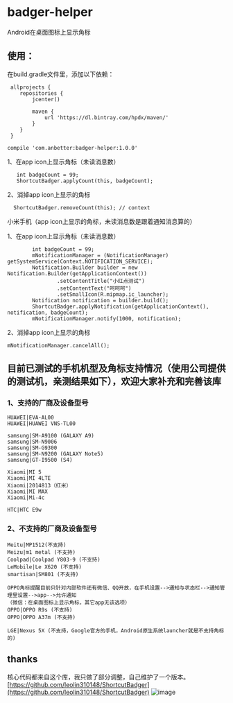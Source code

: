 ﻿# badger-helper
Android在桌面图标上显示角标

## 使用：
在build.gradle文件里，添加以下依赖：
```
 allprojects {
    repositories {
        jcenter()

        maven {
            url 'https://dl.bintray.com/hpdx/maven/'
        }
    }
 }

compile 'com.anbetter:badger-helper:1.0.0'
```

1、在app icon上显示角标（未读消息数）
```
   int badgeCount = 99;
   ShortcutBadger.applyCount(this, badgeCount);
```

2、消掉app icon上显示的角标
```
  ShortcutBadger.removeCount(this); // context
```

小米手机（app icon上显示的角标，未读消息数是跟着通知消息算的）

1、在app icon上显示角标（未读消息数）
```
        int badgeCount = 99;
        mNotificationManager = (NotificationManager) getSystemService(Context.NOTIFICATION_SERVICE);
        Notification.Builder builder = new Notification.Builder(getApplicationContext())
                .setContentTitle("小红点测试")
                .setContentText("呵呵呵")
                .setSmallIcon(R.mipmap.ic_launcher);
        Notification notification = builder.build();
        ShortcutBadger.applyNotification(getApplicationContext(), notification, badgeCount);
        mNotificationManager.notify(1000, notification);

```

2、消掉app icon上显示的角标

```
mNotificationManager.cancelAll();
```

## 目前已测试的手机机型及角标支持情况（使用公司提供的测试机，亲测结果如下），欢迎大家补充和完善该库

### 1、支持的厂商及设备型号

    HUAWEI|EVA-AL00
    HUAWEI|HUAWEI VNS-TL00

    samsung|SM-A9100 (GALAXY A9)
    samsung|SM-N9006
    samsung|SM-G9300
    samsung|SM-N9200 (GALAXY Note5)
    samsung|GT-I9500 (S4)

    Xiaomi|MI 5
    Xiaomi|MI 4LTE
    Xiaomi|2014813（红米）
    Xiaomi|MI MAX
    Xiaomi|Mi-4c

    HTC|HTC E9w


### 2、不支持的厂商及设备型号

    Meitu|MP1512(不支持)
    Meizu|m1 metal (不支持)
    Coolpad|Coolpad Y803-9 (不支持)
    LeMobile|Le X620 (不支持)
    smartisan|SM801 (不支持)

    OPPO角标提醒目前只针对内部软件还有微信、QQ开放，在手机设置-->通知与状态栏-->通知管理里设置-->app-->允许通知
    （微信：在桌面图标上显示角标，其它app无该选项）
    OPPO|OPPO R9s (不支持)
    OPPO|OPPO A37m (不支持)

    LGE|Nexus 5X (不支持，Google官方的手机，Android原生系统launcher就是不支持角标的)


## thanks
核心代码都来自这个库，我只做了部分调整，自己维护了一个版本。
[https://github.com/leolin310148/ShortcutBadger](https://github.com/leolin310148/ShortcutBadger)
![image](https://github.com/yufeilong92/badger-helper/blob/master/img/a.png)
